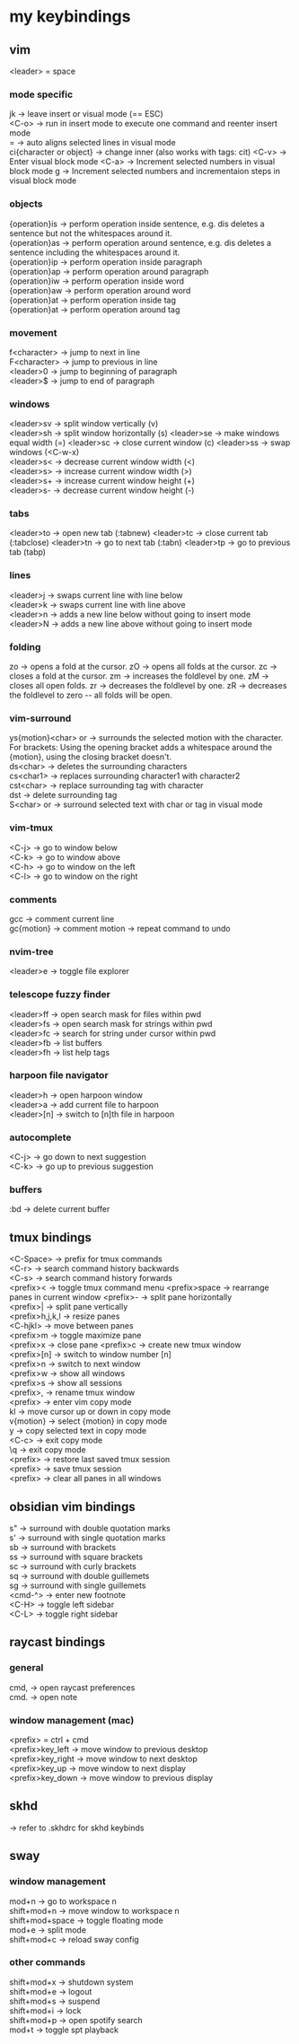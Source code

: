 # my keybindings
## vim

\<leader> = space  

### mode specific

jk → leave insert or visual mode (== ESC)  
\<C-o> → run in insert mode to execute one command and reenter insert mode  
= → auto aligns selected lines in visual mode  
ci{character or object} → change inner (also works with tags: cit)
\<C-v> → Enter visual block mode
\<C-a> → Increment selected numbers in visual block mode
g<C-a> → Increment selected numbers and incrementaion steps in visual block mode 

### objects

{operation}is → perform operation inside sentence, e.g. dis deletes a sentence but not the whitespaces around it.  
{operation}as → perform operation around sentence, e.g. dis deletes a sentence including the whitespaces around it.  
{operation}ip → perform operation inside paragraph  
{operation}ap → perform operation around paragraph  
{operation}iw → perform operation inside word  
{operation}aw → perform operation around word  
{operation}at → perform operation inside tag  
{operation}at → perform operation around tag


### movement

f\<character> → jump to next <character> in line  
F\<character> → jump to previous <character> in line  
\<leader>0 → jump to beginning of paragraph  
\<leader>$ → jump to end of paragraph  

### windows

\<leader>sv → split window vertically (<C-w>v)  
\<leader>sh → split window horizontally (<C-w>s) 
\<leader>se → make windows equal width (<C-w>=) 
\<leader>sc → close current window (<C-w>c) 
\<leader>ss → swap windows (<C-w-x)  
\<leader>s< → decrease current window width (<C-w><)  
\<leader>s> → increase current window width (<C-w>>)  
\<leader>s+ → increase current window height (<C-w>+)  
\<leader>s- → decrease current window height (<C-w>-)  

### tabs

\<leader>to → open new tab  (:tabnew)
\<leader>tc → close current tab  (:tabclose)
\<leader>tn → go to next tab  (:tabn)
\<leader>tp → go to previous tab (tabp) 

### lines

\<leader>j → swaps current line with line below  
\<leader>k → swaps current line with line above  
\<leader>n → adds a new line below without going to insert mode  
\<leader>N → adds a new line above without going to insert mode  

### folding

zo → opens a fold at the cursor.
zO → opens all folds at the cursor.
zc → closes a fold at the cursor.
zm → increases the foldlevel by one.
zM → closes all open folds.
zr → decreases the foldlevel by one.
zR → decreases the foldlevel to zero -- all folds will be open.

### vim-surround

ys{motion}\<char> or <tag> → surrounds the selected motion with the character. For brackets: Using the opening bracket adds a whitespace around the {motion}, using the closing bracket doesn't.  
ds\<char> → deletes the surrounding characters  
cs\<char1><char2> → replaces surrounding character1 with character2  
cst\<char> → replace surrounding tag with character  
dst → delete surrounding tag  
S\<char> or <tag> → surround selected text with char or tag in visual mode

### vim-tmux

\<C-j> → go to window below  
\<C-k> → go to window above  
\<C-h> → go to window on the left  
\<C-l> → go to window on the right  

### comments

gcc → comment current line  
gc{motion} → comment motion → repeat command to undo  

### nvim-tree

\<leader>e → toggle file explorer  

### telescope fuzzy finder

\<leader>ff → open search mask for files within pwd  
\<leader>fs → open search mask for strings within pwd  
\<leader>fc → search for string under cursor within pwd  
\<leader>fb → list buffers  
\<leader>fh → list help tags  

### harpoon file navigator

\<leader>h → open harpoon window  
\<leader>a → add current file to harpoon  
\<leader>[n] → switch to [n]th file in harpoon  

### autocomplete

\<C-j> → go down to next suggestion  
\<C-k> → go up to previous suggestion  

### buffers

:bd → delete current buffer  

## tmux bindings

\<C-Space> → prefix for tmux commands  
\<C-r> → search command history backwards  
\<C-s> → search command history forwards  
\<prefix>< → toggle tmux command menu 
\<prefix>space → rearrange panes in current window
\<prefix>- → split pane horizontally  
\<prefix>| → split pane vertically  
\<prefix>h,j,k,l → resize panes  
\<C-hjkl> → move between panes  
\<prefix>m → toggle maximize pane  
\<prefix>x → close pane 
\<prefix>c → create new tmux window  
\<prefix>[n] → switch to window number [n]  
\<prefix>n → switch to next window  
\<prefix>w → show all windows  
\<prefix>s → show all sessions  
\<prefix>, → rename tmux window  
\<prefix><C-v> → enter vim copy mode  
    kl → move cursor up or down in copy mode  
    v{motion} → select {motion} in copy mode  
    y → copy selected text in copy mode  
    \<C-c> → exit copy mode  
    \q → exit copy mode  
\<prefix><C-r> → restore last saved tmux session  
\<prefix><C-s> → save tmux session  
\<prefix><C-c> → clear all panes in all windows  

## obsidian vim bindings

s" → surround with double quotation marks  
s' → surround with single quotation marks  
sb → surround with brackets  
ss → surround with square brackets  
sc → surround with curly brackets  
sq → surround with double guillemets  
sg → surround with single guillemets  
\<cmd-^> → enter new footnote  
\<C-H> → toggle left sidebar  
\<C-L> → toggle right sidebar  

## raycast bindings
### general

cmd, → open raycast preferences  
cmd. → open note  

### window management (mac)

\<prefix> = ctrl + cmd  
\<prefix>key_left → move window to previous desktop  
\<prefix>key_right → move window to next desktop  
\<prefix>key_up → move window to next display  
\<prefix>key_down → move window to previous display  

## skhd
→ refer to .skhdrc for skhd keybinds  

## sway
### window management

mod+n → go to workspace n  
shift+mod+n → move window to workspace n  
shift+mod+space → toggle floating mode  
mod+e → split mode  
shift+mod+c → reload sway config  

### other commands
shift+mod+x → shutdown system  
shift+mod+e → logout  
shift+mod+s → suspend  
shift+mod+i → lock  
shift+mod+p → open spotify search  
mod+t → toggle spt playback  
